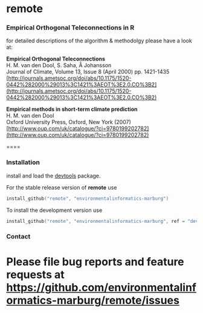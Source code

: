 remote
====

### Empirical Orthogonal Teleconnections in R

for detailed descriptions of the algorithm & methodolgy please have a look at:

**Empirical Orthogonal Teleconnections**   
H. M. van den Dool, S. Saha, Å Johansson   
Journal of Climate, Volume 13, Issue 8 (April 2000) pp. 1421-1435   
[http://journals.ametsoc.org/doi/abs/10.1175/1520-0442%282000%29013%3C1421%3AEOT%3E2.0.CO%3B2](http://journals.ametsoc.org/doi/abs/10.1175/1520-0442%282000%29013%3C1421%3AEOT%3E2.0.CO%3B2)

**Empirical methods in short-term climate prediction**   
H. M. van den Dool   
Oxford University Press, Oxford, New York (2007)    
[http://www.oup.com/uk/catalogue/?ci=9780199202782](http://www.oup.com/uk/catalogue/?ci=9780199202782)

====

### Installation

install and load the [devtools](http://cran.r-project.org/web/packages/devtools/index.html) package.

For the stable release version of **remote** use


```S
install_github("remote", "environmentalinformatics-marburg")
```


To install the development version use


```S
install_github("remote", "environmentalinformatics-marburg", ref = "develop")
```


### Contact

Please file bug reports and feature requests at https://github.com/environmentalinformatics-marburg/remote/issues
=======
